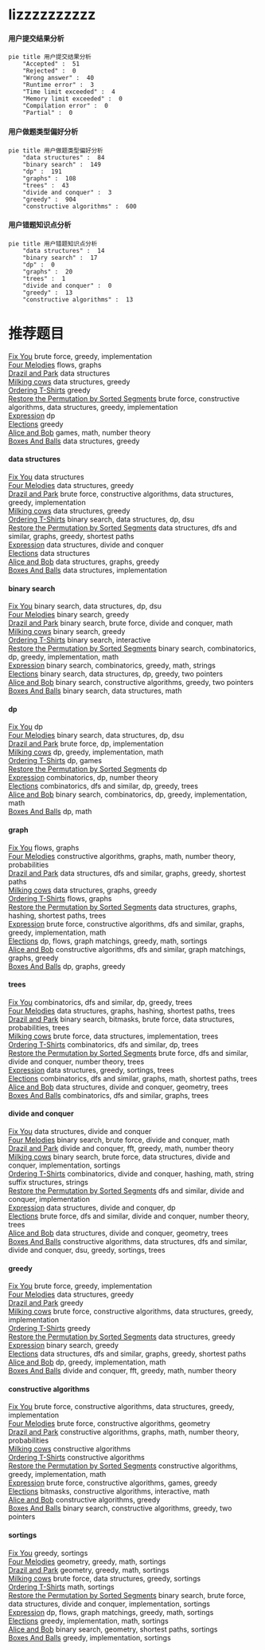 # lizzzzzzzzzz
<!-- tabs:start -->
#### **用户提交结果分析**

```mermaid
pie title 用户提交结果分析
    "Accepted" :  51
    "Rejected" :  0
    "Wrong answer" :  40
    "Runtime error" :  3
    "Time limit exceeded" :  4
    "Memory limit exceeded" :  0
    "Compilation error" :  0
    "Partial" :  0
```
#### **用户做题类型偏好分析**

```mermaid
pie title 用户做题类型偏好分析
    "data structures" :  84
    "binary search" :  149
    "dp" :  191
    "graphs" :  108
    "trees" :  43
    "divide and conquer" :  3
    "greedy" :  904
    "constructive algorithms" :  600
```
#### **用户错题知识点分析**

```mermaid
pie title 用户错题知识点分析
    "data structures" :  14
    "binary search" :  17
    "dp" :  0
    "graphs" :  20
    "trees" :  1
    "divide and conquer" :  0
    "greedy" :  13
    "constructive algorithms" :  13
```
<!-- tabs:end -->
# 推荐题目
[Fix You](http://codeforces.com/problemset/problem/1391/B)		brute force,
                        greedy,
                        implementation		  
[Four Melodies](http://codeforces.com/problemset/problem/818/G)		flows,
                        graphs		  
[Drazil and Park](https://codeforces.com/contest/516/problem/C)		data structures		  
[Milking cows](http://codeforces.com/problemset/problem/383/A)		data structures,
                        greedy		  
[Ordering T-Shirts](http://codeforces.com/problemset/problem/859/F)		greedy		  
[Restore the Permutation by Sorted Segments](http://codeforces.com/problemset/problem/1343/F)		brute force,
                        constructive algorithms,
                        data structures,
                        greedy,
                        implementation		  
[Expression](http://codeforces.com/problemset/problem/58/E)		dp		  
[Elections](https://codeforces.com/contest/1020/problem/C)		greedy		  
[Alice and Bob](http://codeforces.com/problemset/problem/346/A)		games,
                        math,
                        number theory		  
[Boxes And Balls](http://codeforces.com/problemset/problem/884/D)		data structures,
                        greedy		  
<!-- tabs:start -->
#### **data structures**
[Fix You](https://codeforces.com/contest/516/problem/C)		data structures		  
[Four Melodies](http://codeforces.com/problemset/problem/383/A)		data structures,
                        greedy		  
[Drazil and Park](http://codeforces.com/problemset/problem/1343/F)		brute force,
                        constructive algorithms,
                        data structures,
                        greedy,
                        implementation		  
[Milking cows](http://codeforces.com/problemset/problem/884/D)		data structures,
                        greedy		  
[Ordering T-Shirts](http://codeforces.com/problemset/problem/1236/E)		binary search,
                        data structures,
                        dp,
                        dsu		  
[Restore the Permutation by Sorted Segments](http://codeforces.com/problemset/problem/253/C)		data structures,
                        dfs and similar,
                        graphs,
                        greedy,
                        shortest paths		  
[Expression](http://codeforces.com/problemset/problem/1000/F)		data structures,
                        divide and conquer		  
[Elections](http://codeforces.com/problemset/problem/703/D)		data structures		  
[Alice and Bob](https://codeforces.com/contest/1459/problem/F)		data structures,
                        graphs,
                        greedy		  
[Boxes And Balls](http://codeforces.com/problemset/problem/274/E)		data structures,
                        implementation		  
#### **binary search**
[Fix You](http://codeforces.com/problemset/problem/1236/E)		binary search,
                        data structures,
                        dp,
                        dsu		  
[Four Melodies](http://codeforces.com/problemset/problem/1165/F1)		binary search,
                        greedy		  
[Drazil and Park](http://codeforces.com/problemset/problem/1111/C)		binary search,
                        brute force,
                        divide and conquer,
                        math		  
[Milking cows](https://codeforces.com/contest/672/problem/D)		binary search,
                        greedy		  
[Ordering T-Shirts](http://codeforces.com/problemset/problem/1486/C1)		binary search,
                        interactive		  
[Restore the Permutation by Sorted Segments](http://codeforces.com/problemset/problem/1307/E)		binary search,
                        combinatorics,
                        dp,
                        greedy,
                        implementation,
                        math		  
[Expression](http://codeforces.com/problemset/problem/1301/C)		binary search,
                        combinatorics,
                        greedy,
                        math,
                        strings		  
[Elections](http://codeforces.com/problemset/problem/1492/C)		binary search,
                        data structures,
                        dp,
                        greedy,
                        two pointers		  
[Alice and Bob](http://codeforces.com/problemset/problem/1463/D)		binary search,
                        constructive algorithms,
                        greedy,
                        two pointers		  
[Boxes And Balls](http://codeforces.com/problemset/problem/1490/G)		binary search,
                        data structures,
                        math		  
#### **dp**
[Fix You](http://codeforces.com/problemset/problem/58/E)		dp		  
[Four Melodies](http://codeforces.com/problemset/problem/1236/E)		binary search,
                        data structures,
                        dp,
                        dsu		  
[Drazil and Park](http://codeforces.com/problemset/problem/1415/C)		brute force,
                        dp,
                        implementation		  
[Milking cows](http://codeforces.com/problemset/problem/651/A)		dp,
                        greedy,
                        implementation,
                        math		  
[Ordering T-Shirts](http://codeforces.com/problemset/problem/838/C)		dp,
                        games		  
[Restore the Permutation by Sorted Segments](http://codeforces.com/problemset/problem/261/D)		dp		  
[Expression](http://codeforces.com/problemset/problem/414/B)		combinatorics,
                        dp,
                        number theory		  
[Elections](https://codeforces.com/contest/1293/problem/E)		combinatorics,
                        dfs and similar,
                        dp,
                        greedy,
                        trees		  
[Alice and Bob](http://codeforces.com/problemset/problem/1307/E)		binary search,
                        combinatorics,
                        dp,
                        greedy,
                        implementation,
                        math		  
[Boxes And Balls](http://codeforces.com/problemset/problem/908/G)		dp,
                        math		  
#### **graph**
[Fix You](http://codeforces.com/problemset/problem/818/G)		flows,
                        graphs		  
[Four Melodies](http://codeforces.com/problemset/problem/1148/G)		constructive algorithms,
                        graphs,
                        math,
                        number theory,
                        probabilities		  
[Drazil and Park](http://codeforces.com/problemset/problem/253/C)		data structures,
                        dfs and similar,
                        graphs,
                        greedy,
                        shortest paths		  
[Milking cows](https://codeforces.com/contest/1459/problem/F)		data structures,
                        graphs,
                        greedy		  
[Ordering T-Shirts](http://codeforces.com/problemset/problem/164/C)		flows,
                        graphs		  
[Restore the Permutation by Sorted Segments](http://codeforces.com/problemset/problem/763/D)		data structures,
                        graphs,
                        hashing,
                        shortest paths,
                        trees		  
[Expression](http://codeforces.com/problemset/problem/1487/C)		brute force,
                        constructive algorithms,
                        dfs and similar,
                        graphs,
                        greedy,
                        implementation,
                        math		  
[Elections](http://codeforces.com/problemset/problem/1437/C)		dp,
                        flows,
                        graph matchings,
                        greedy,
                        math,
                        sortings		  
[Alice and Bob](http://codeforces.com/problemset/problem/1470/D)		constructive algorithms,
                        dfs and similar,
                        graph matchings,
                        graphs,
                        greedy		  
[Boxes And Balls](http://codeforces.com/problemset/problem/1476/C)		dp,
                        graphs,
                        greedy		  
#### **trees**
[Fix You](https://codeforces.com/contest/1293/problem/E)		combinatorics,
                        dfs and similar,
                        dp,
                        greedy,
                        trees		  
[Four Melodies](http://codeforces.com/problemset/problem/763/D)		data structures,
                        graphs,
                        hashing,
                        shortest paths,
                        trees		  
[Drazil and Park](http://codeforces.com/problemset/problem/1479/D)		binary search,
                        bitmasks,
                        brute force,
                        data structures,
                        probabilities,
                        trees		  
[Milking cows](http://codeforces.com/problemset/problem/1511/C)		brute force,
                        data structures,
                        implementation,
                        trees		  
[Ordering T-Shirts](http://codeforces.com/problemset/problem/1499/F)		combinatorics,
                        dfs and similar,
                        dp,
                        trees		  
[Restore the Permutation by Sorted Segments](http://codeforces.com/problemset/problem/1491/E)		brute force,
                        dfs and similar,
                        divide and conquer,
                        number theory,
                        trees		  
[Expression](http://codeforces.com/problemset/problem/1466/D)		data structures,
                        greedy,
                        sortings,
                        trees		  
[Elections](http://codeforces.com/problemset/problem/1495/D)		combinatorics,
                        dfs and similar,
                        graphs,
                        math,
                        shortest paths,
                        trees		  
[Alice and Bob](http://codeforces.com/problemset/problem/1303/G)		data structures,
                        divide and conquer,
                        geometry,
                        trees		  
[Boxes And Balls](http://codeforces.com/problemset/problem/1454/E)		combinatorics,
                        dfs and similar,
                        graphs,
                        trees		  
#### **divide and conquer**
[Fix You](http://codeforces.com/problemset/problem/1000/F)		data structures,
                        divide and conquer		  
[Four Melodies](http://codeforces.com/problemset/problem/1111/C)		binary search,
                        brute force,
                        divide and conquer,
                        math		  
[Drazil and Park](http://codeforces.com/problemset/problem/1257/G)		divide and conquer,
                        fft,
                        greedy,
                        math,
                        number theory		  
[Milking cows](http://codeforces.com/problemset/problem/1461/D)		binary search,
                        brute force,
                        data structures,
                        divide and conquer,
                        implementation,
                        sortings		  
[Ordering T-Shirts](http://codeforces.com/problemset/problem/1466/G)		combinatorics,
                        divide and conquer,
                        hashing,
                        math,
                        string suffix structures,
                        strings		  
[Restore the Permutation by Sorted Segments](http://codeforces.com/problemset/problem/1490/D)		dfs and similar,
                        divide and conquer,
                        implementation		  
[Expression](https://codeforces.com/contest/1483/problem/C)		data structures,
                        divide and conquer,
                        dp		  
[Elections](http://codeforces.com/problemset/problem/1491/E)		brute force,
                        dfs and similar,
                        divide and conquer,
                        number theory,
                        trees		  
[Alice and Bob](http://codeforces.com/problemset/problem/1303/G)		data structures,
                        divide and conquer,
                        geometry,
                        trees		  
[Boxes And Balls](http://codeforces.com/problemset/problem/1494/D)		constructive algorithms,
                        data structures,
                        dfs and similar,
                        divide and conquer,
                        dsu,
                        greedy,
                        sortings,
                        trees		  
#### **greedy**
[Fix You](http://codeforces.com/problemset/problem/1391/B)		brute force,
                        greedy,
                        implementation		  
[Four Melodies](http://codeforces.com/problemset/problem/383/A)		data structures,
                        greedy		  
[Drazil and Park](http://codeforces.com/problemset/problem/859/F)		greedy		  
[Milking cows](http://codeforces.com/problemset/problem/1343/F)		brute force,
                        constructive algorithms,
                        data structures,
                        greedy,
                        implementation		  
[Ordering T-Shirts](https://codeforces.com/contest/1020/problem/C)		greedy		  
[Restore the Permutation by Sorted Segments](http://codeforces.com/problemset/problem/884/D)		data structures,
                        greedy		  
[Expression](http://codeforces.com/problemset/problem/1165/F1)		binary search,
                        greedy		  
[Elections](http://codeforces.com/problemset/problem/253/C)		data structures,
                        dfs and similar,
                        graphs,
                        greedy,
                        shortest paths		  
[Alice and Bob](http://codeforces.com/problemset/problem/651/A)		dp,
                        greedy,
                        implementation,
                        math		  
[Boxes And Balls](http://codeforces.com/problemset/problem/1257/G)		divide and conquer,
                        fft,
                        greedy,
                        math,
                        number theory		  
#### **constructive algorithms**
[Fix You](http://codeforces.com/problemset/problem/1343/F)		brute force,
                        constructive algorithms,
                        data structures,
                        greedy,
                        implementation		  
[Four Melodies](http://codeforces.com/problemset/problem/749/B)		brute force,
                        constructive algorithms,
                        geometry		  
[Drazil and Park](http://codeforces.com/problemset/problem/1148/G)		constructive algorithms,
                        graphs,
                        math,
                        number theory,
                        probabilities		  
[Milking cows](http://codeforces.com/problemset/problem/814/B)		constructive algorithms		  
[Ordering T-Shirts](https://codeforces.com/contest/1262/problem/C)		constructive algorithms		  
[Restore the Permutation by Sorted Segments](http://codeforces.com/problemset/problem/1004/B)		constructive algorithms,
                        greedy,
                        implementation,
                        math		  
[Expression](http://codeforces.com/problemset/problem/1396/B)		brute force,
                        constructive algorithms,
                        games,
                        greedy		  
[Elections](http://codeforces.com/problemset/problem/1392/E)		bitmasks,
                        constructive algorithms,
                        interactive,
                        math		  
[Alice and Bob](http://codeforces.com/problemset/problem/1493/A)		constructive algorithms,
                        greedy		  
[Boxes And Balls](http://codeforces.com/problemset/problem/1463/D)		binary search,
                        constructive algorithms,
                        greedy,
                        two pointers		  
#### **sortings**
[Fix You](http://codeforces.com/problemset/problem/496/E)		greedy,
                        sortings		  
[Four Melodies](https://codeforces.com/contest/1496/problem/C)		geometry,
                        greedy,
                        math,
                        sortings		  
[Drazil and Park](http://codeforces.com/problemset/problem/1495/A)		geometry,
                        greedy,
                        math,
                        sortings		  
[Milking cows](http://codeforces.com/problemset/problem/1497/A)		brute force,
                        data structures,
                        greedy,
                        sortings		  
[Ordering T-Shirts](http://codeforces.com/problemset/problem/1427/A)		math,
                        sortings		  
[Restore the Permutation by Sorted Segments](http://codeforces.com/problemset/problem/1461/D)		binary search,
                        brute force,
                        data structures,
                        divide and conquer,
                        implementation,
                        sortings		  
[Expression](http://codeforces.com/problemset/problem/1437/C)		dp,
                        flows,
                        graph matchings,
                        greedy,
                        math,
                        sortings		  
[Elections](http://codeforces.com/problemset/problem/1473/A)		greedy,
                        implementation,
                        math,
                        sortings		  
[Alice and Bob](http://codeforces.com/problemset/problem/1486/B)		binary search,
                        geometry,
                        shortest paths,
                        sortings		  
[Boxes And Balls](http://codeforces.com/problemset/problem/1480/B)		greedy,
                        implementation,
                        sortings		  
<!-- tabs:end -->
